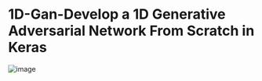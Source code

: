 # 1D-Gan-Develop a 1D Generative Adversarial Network From Scratch in Keras
![image](https://user-images.githubusercontent.com/36985702/161021409-b47f7803-9591-4eb5-b086-583847b0145a.png)

